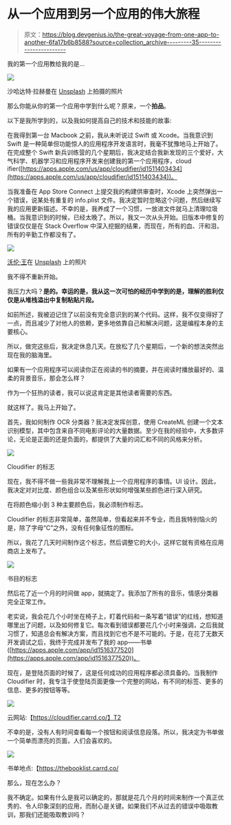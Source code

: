 # 从一个应用到另一个应用的伟大旅程

> 原文：<https://blog.devgenius.io/the-great-voyage-from-one-app-to-another-6fa17b6b8588?source=collection_archive---------35----------------------->

我的第一个应用教给我的是…

![](img/c37f86db6425005bf5286689fd06d484.png)

沙哈达特·拉赫曼在 [Unsplash](https://unsplash.com?utm_source=medium&utm_medium=referral) 上拍摄的照片

那么你能从你的第一个应用中学到什么呢？原来，一个**拍品**。

以下是我所学到的，以及我如何提高自己的技术和技能的故事:

在我得到第一台 Macbook 之前，我从未听说过 Swift 或 Xcode。当我意识到 Swift 是一种简单但功能惊人的应用程序开发语言时，我毫不犹豫地马上开始了。在完成整个 Swift 新兵训练营的几个星期后，我决定结合我新发现的三个爱好，大气科学、机器学习和应用程序开发来创建我的第一个应用程序，cloud ifier([https://apps.apple.com/us/app/cloudifier/id1511403434](https://apps.apple.com/us/app/cloudifier/id1511403434))。

当我准备在 App Store Connect 上提交我的构建供审查时，Xcode 上突然弹出一个错误，说某处有重复的 info.plist 文件。我决定暂时忽略这个问题，然后继续写我的应用更新描述。不幸的是，我养成了一个习惯，一放进文件就马上清理垃圾桶。当我意识到的时候，已经太晚了。所以，我又一次从头开始。旧版本中修复的错误仅仅是在 Stack Overflow 中深入挖掘的结果，而现在，所有的血、汗和泪，所有的辛勤工作都没有了。

![](img/91af9346567d35a356b00fda7087c523.png)

[沃伦·王](https://unsplash.com/@wflwong?utm_source=medium&utm_medium=referral)在 [Unsplash](https://unsplash.com?utm_source=medium&utm_medium=referral) 上的照片

我不得不重新开始。

我压力大吗？**是的。幸运的是，我从这一次可怕的经历中学到的是，理解的胜利仅仅是从堆栈溢出中复制粘贴片段。**

如前所述，我被迫记住了以前没有完全意识到的某个代码。这样，我不仅变得好了一点，而且减少了对他人的依赖，更多地依靠自己和解决问题，这是编程本身的主要核心。

所以，做完这些后，我决定休息几天。在放松了几个星期后，一个新的想法突然出现在我的脑海里。

如果有一个应用程序可以阅读你正在阅读的书的摘要，并在阅读时播放最好的、温柔的背景音乐，那会怎么样？

作为一个狂热的读者，我可以说这肯定是其他读者需要的东西。

就这样了。我马上开始了。

首先，我如何制作 OCR 分类器？我决定发挥创意，使用 CreateML 创建一个文本识别模型，其中包含来自不同电影评论的大量数据。至少在我的经验中，大多数评论，无论是正面的还是负面的，都提供了大量的词汇和不同的风格来分析。

![](img/ae2a5a019660b291261ae6af202de7d3.png)

Cloudifier 的标志

现在，我不得不做一些我非常不理解我上一个应用程序的事情。UI 设计。因此，我决定对对比度、颜色组合以及某些形状如何增强某些颜色进行深入研究。

在将颜色缩小到 3 种主要颜色后，我必须制作标志。

Cloudifier 的标志非常简单，虽然简单，但看起来并不专业，而且我特别恼火的是，除了字母“C”之外，没有任何象征性的图标。

所以，我花了几天时间制作这个标志，然后调整它的大小，这样它就有资格在应用商店上发布了。

![](img/850f26497ab55278ff7e03b4d04bb263.png)

书目的标志

然后花了近一个月的时间做 app，就搞定了。我添加了所有的音乐，情感分类器完全正常工作。

老实说，我会花几个小时坐在椅子上，盯着代码和一条写着“错误”的红线，想知道哪里出了问题，以及如何修复它。每次看到错误都要花几个小时来强调，之后我就习惯了，知道总会有解决方案，而且找到它也不是不可能的。于是，在花了无数天开发调试之后，我终于完成并发布了我的 app——书单([https://apps.apple.com/app/id1516377520](https://apps.apple.com/app/id1516377520))。

现在，是登陆页面的时候了，这是任何成功的应用程序都必须具备的。当我制作 Cloudifier 时，我专注于使登陆页面更像一个完整的网站，有不同的标签、更多的信息、更多的按钮等等。

![](img/f7b927ebdf67b4978592d577debde192.png)

云网站:【https://cloudifier.carrd.co/】T2

不幸的是，没有人有时间查看每一个按钮和阅读信息段落。所以，我决定为书单做一个简单而漂亮的页面，人们会喜欢的。

![](img/e26c8a0f29e6a7578b089c067f69f61f.png)

书单地点:【https://thebooklist.carrd.co/ 

那么，现在怎么办？

我不确定。如果有什么是我可以确定的，那就是花几个月的时间来制作一个真正优秀的、令人印象深刻的应用，而耐心是关键。如果我们不从过去的错误中吸取教训，那我们还能吸取教训吗？
